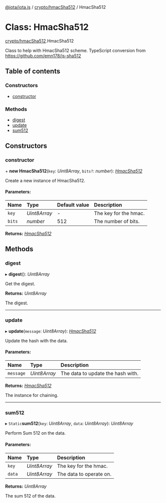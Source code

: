 [@iota/iota.js](../README.md) / [crypto/hmacSha512](../modules/crypto_hmacsha512.md) / HmacSha512

# Class: HmacSha512

[crypto/hmacSha512](../modules/crypto_hmacsha512.md).HmacSha512

Class to help with HmacSha512 scheme.
TypeScript conversion from https://github.com/emn178/js-sha512

## Table of contents

### Constructors

- [constructor](crypto_hmacsha512.hmacsha512.md#constructor)

### Methods

- [digest](crypto_hmacsha512.hmacsha512.md#digest)
- [update](crypto_hmacsha512.hmacsha512.md#update)
- [sum512](crypto_hmacsha512.hmacsha512.md#sum512)

## Constructors

### constructor

\+ **new HmacSha512**(`key`: *Uint8Array*, `bits?`: *number*): [*HmacSha512*](crypto_hmacsha512.hmacsha512.md)

Create a new instance of HmacSha512.

#### Parameters:

Name | Type | Default value | Description |
:------ | :------ | :------ | :------ |
`key` | *Uint8Array* | - | The key for the hmac.   |
`bits` | *number* | 512 | The number of bits.    |

**Returns:** [*HmacSha512*](crypto_hmacsha512.hmacsha512.md)

## Methods

### digest

▸ **digest**(): *Uint8Array*

Get the digest.

**Returns:** *Uint8Array*

The digest.

___

### update

▸ **update**(`message`: *Uint8Array*): [*HmacSha512*](crypto_hmacsha512.hmacsha512.md)

Update the hash with the data.

#### Parameters:

Name | Type | Description |
:------ | :------ | :------ |
`message` | *Uint8Array* | The data to update the hash with.   |

**Returns:** [*HmacSha512*](crypto_hmacsha512.hmacsha512.md)

The instance for chaining.

___

### sum512

▸ `Static`**sum512**(`key`: *Uint8Array*, `data`: *Uint8Array*): *Uint8Array*

Perform Sum 512 on the data.

#### Parameters:

Name | Type | Description |
:------ | :------ | :------ |
`key` | *Uint8Array* | The key for the hmac.   |
`data` | *Uint8Array* | The data to operate on.   |

**Returns:** *Uint8Array*

The sum 512 of the data.
